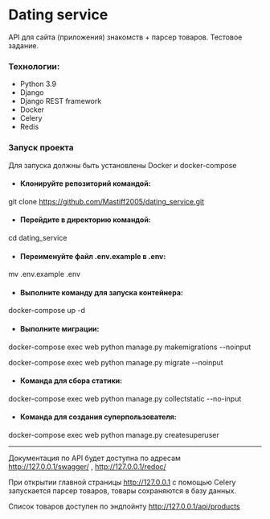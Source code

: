 # Dating service
API для сайта (приложения) знакомств + парсер товаров. Тестовое задание.
### Технологии:
* Python 3.9
* Django
* Django REST framework
* Docker
* Celery
* Redis

### Запуск проекта

Для запуска должны быть установлены Docker и docker-compose

*  #### Клонируйте репозиторий командой:

git clone https://github.com/Mastiff2005/dating_service.git

* #### Перейдите в директорию командой:

cd dating_service

* #### Переименуйте файл .env.example в .env:

mv .env.example .env

* #### Выполните команду для запуска контейнера:

docker-compose up -d

* ####  Выполните миграции:

docker-compose exec web python manage.py makemigrations --noinput

docker-compose exec web python manage.py migrate --noinput

* #### Команда для сбора статики:

docker-compose exec web python manage.py collectstatic --no-input

* #### Команда для создания суперпользователя:

docker-compose exec web python manage.py createsuperuser
***

Документация по API будет доступна по адресам http://127.0.0.1/swagger/ , http://127.0.0.1/redoc/

При открытии главной страницы http://127.0.0.1 с помощью Celery запускается парсер товаров, товары сохраняются в базу данных.

Список товаров доступен по эндпойнту http://127.0.0.1/api/products
